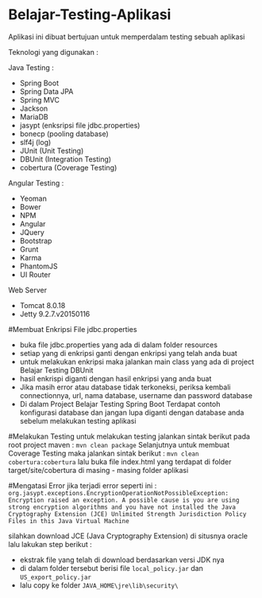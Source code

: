 # Belajar-Testing-Aplikasi

Aplikasi ini dibuat bertujuan untuk memperdalam testing sebuah aplikasi

Teknologi yang digunakan :

Java Testing :
* Spring Boot
* Spring Data JPA
* Spring MVC
* Jackson
* MariaDB
* jasypt (enksripsi file jdbc.properties)
* bonecp (pooling database)
* slf4j (log)
* JUnit (Unit Testing)
* DBUnit (Integration Testing)
* cobertura (Coverage Testing)

Angular Testing :
* Yeoman
* Bower
* NPM
* Angular
* JQuery
* Bootstrap
* Grunt
* Karma
* PhantomJS
* UI Router

Web Server
* Tomcat 8.0.18
* Jetty 9.2.7.v20150116

#Membuat Enkripsi File jdbc.properties
* buka file jdbc.properties yang ada di dalam folder resources
* setiap yang di enkripsi ganti dengan enkripsi yang telah anda buat
* untuk melakukan enkripsi maka jalankan main class yang ada di project Belajar Testing DBUnit
* hasil enkrispi diganti dengan hasil enkripsi yang anda buat
* Jika masih error atau database tidak terkoneksi, periksa kembali connectionnya, url, nama database, 
  username dan password database
* Di dalam Project Belajar Testing Spring Boot Terdapat contoh konfigurasi database dan jangan lupa diganti
  dengan database anda sebelum melakukan testing aplikasi

#Melakukan Testing
untuk melakukan testing jalankan sintak berikut pada root project maven :
`mvn clean package`
Selanjutnya untuk membuat Coverage Testing maka jalankan sintak berikut :
`mvn clean cobertura:cobertura`
lalu buka file index.html yang terdapat di folder target/site/cobertura di masing - masing
folder aplikasi
    
#Mengatasi Error
jika terjadi error seperti ini :
`org.jasypt.exceptions.EncryptionOperationNotPossibleException:
 Encryption raised an exception. A possible cause is you are using 
 strong encryption algorithms and you have not installed the Java 
 Cryptography Extension (JCE) Unlimited Strength Jurisdiction Policy 
 Files in this Java Virtual Machine`

silahkan download JCE (Java Cryptography Extension) di situsnya oracle lalu lakukan step berikut :
* ekstrak file yang telah di download berdasarkan versi JDK nya 
* di dalam folder tersebut berisi file `local_policy.jar` dan `US_export_policy.jar`
* lalu copy ke folder `JAVA_HOME\jre\lib\security\`